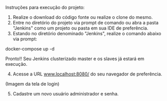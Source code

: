 Instruções para execução do projeto:

1. Realize o download do código fonte ou realize o clone do mesmo.
2. Entre no diretório do projeto via prompt de comando ou abra a pasta "Jenkins" como um projeto ou pasta em sua IDE de preferência.
3. Estando no diretório denominado "Jenkins", realize o comando abaixo via prompt:

docker-compose up -d

Pronto!! Seu Jenkins clusterizado master e os slaves já estará em execução.

4. Acesse a URL www.localhost:8080/ do seu navegador de preferência.

(Imagem da tela de login)

5. Cadastre um novo usuário administrador e senha.
